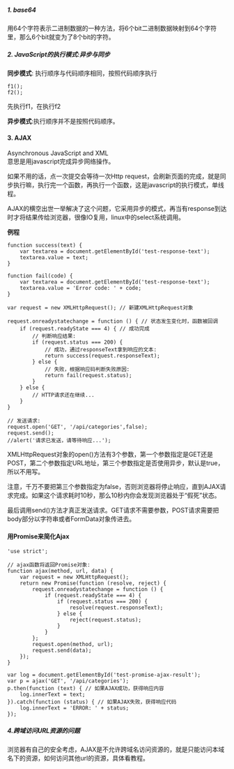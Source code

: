 ##### 1. base64
用64个字符表示二进制数据的一种方法，将6个bit二进制数据映射到64个字符里，那么6个bit就变为了8个bit的字符。

##### 2. JavaScript的执行模式:异步与同步

**同步模式**: 执行顺序与代码顺序相同，按照代码顺序执行
```
f1();
f2();
```
先执行f1，在执行f2

**异步模式**:执行顺序并不是按照代码顺序。

#### 3. AJAX
Asynchronous JavaScript and XML  
意思是用javascript完成异步网络操作。

如果不用的话，点一次提交会等待一次Http request，会刷新页面的完成，就是同步执行嘛，执行完一个函数，再执行一个函数，这是javascript的执行模式，单线程。

AJAX的横空出世一举解决了这个问题，它采用异步的模式，再当有response到达时才将结果传给浏览器，很像IO复用，linux中的select系统调用。

**例程**
```
function success(text) {
    var textarea = document.getElementById('test-response-text');
    textarea.value = text;
}

function fail(code) {
    var textarea = document.getElementById('test-response-text');
    textarea.value = 'Error code: ' + code;
}

var request = new XMLHttpRequest(); // 新建XMLHttpRequest对象

request.onreadystatechange = function () { // 状态发生变化时，函数被回调
    if (request.readyState === 4) { // 成功完成
        // 判断响应结果:
        if (request.status === 200) {
            // 成功，通过responseText拿到响应的文本:
            return success(request.responseText);
        } else {
            // 失败，根据响应码判断失败原因:
            return fail(request.status);
        }
    } else {
        // HTTP请求还在继续...
    }
}

// 发送请求:
request.open('GET', '/api/categories',false);
request.send();
//alert('请求已发送，请等待响应...');

```
XMLHttpRequest对象的open()方法有3个参数，第一个参数指定是GET还是POST，第二个参数指定URL地址，第三个参数指定是否使用异步，默认是true，所以不用写。

注意，千万不要把第三个参数指定为false，否则浏览器将停止响应，直到AJAX请求完成。如果这个请求耗时10秒，那么10秒内你会发现浏览器处于“假死”状态。

最后调用send()方法才真正发送请求。GET请求不需要参数，POST请求需要把body部分以字符串或者FormData对象传进去。

#### 用Promise来简化Ajax
```
'use strict';

// ajax函数将返回Promise对象:
function ajax(method, url, data) {
    var request = new XMLHttpRequest();
    return new Promise(function (resolve, reject) {
        request.onreadystatechange = function () {
            if (request.readyState === 4) {
                if (request.status === 200) {
                    resolve(request.responseText);
                } else {
                    reject(request.status);
                }
            }
        };
        request.open(method, url);
        request.send(data);
    });
}

var log = document.getElementById('test-promise-ajax-result');
var p = ajax('GET', '/api/categories');
p.then(function (text) { // 如果AJAX成功，获得响应内容
    log.innerText = text;
}).catch(function (status) { // 如果AJAX失败，获得响应代码
    log.innerText = 'ERROR: ' + status;
});

```

##### 4.跨域访问URL资源的问题

浏览器有自己的安全考虑，AJAX是不允许跨域名访问资源的，就是只能访问本域名下的资源，如何访问其他url的资源，具体看教程。

